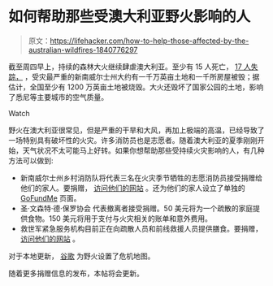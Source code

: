 # 如何帮助那些受澳大利亚野火影响的人

> 原文：<https://lifehacker.com/how-to-help-those-affected-by-the-australian-wildfires-1840776297>

截至周四早上，持续的森林大火继续肆虐澳大利亚。至少有 15 人死亡， [17 人失踪，](https://www.theguardian.com/australia-news/live/2020/jan/02/nsw-fires-live-news-victoria-bushfires-australia-near-south-coast-tourists-latest-updates-) ，受灾最严重的新南威尔士州大约有一千万英亩土地和一千所房屋被毁；据估计，全国至少有 1200 万英亩土地被烧毁。大火还毁坏了国家公园的土地，影响了悉尼等主要城市的空气质量。

Watch

野火在澳大利亚很常见，但是严重的干旱和大风，再加上极端的高温，已经导致了一场特别具有破坏性的火灾。许多消防员也是志愿者。随着澳大利亚的夏季刚刚开始，天气状况不太可能马上好转。如果你想帮助那些受持续火灾影响的人，有几种方法可以做到:

*   新南威尔士州乡村消防队将代表三名在火灾季节牺牲的志愿消防员接受捐赠给他们的家人。要捐赠， [访问他们的网站](https://www.rfs.nsw.gov.au/news-and-media/general-news/featured/support-for-firefighter-families) 。还为他们的家人设立了单独的 [GoFundMe](https://www.gofundme.com/f/keaton-and-o039dwyer-fund) 页面。
*   圣·文森特·德·保罗协会 代表撤离者接受捐赠。50 美元将为一个疏散的家庭提供食物。150 美元将用于支付与火灾相关的账单和意外费用。
*   救世军紧急服务机构目前正在向疏散人员和前线救援人员提供膳食。要捐赠， [访问他们的网站](https://www.salvationarmy.org.au/donate/make-a-donation/donate-online/?appeal=disasterappeal) 。

对于本地更新， [谷歌](http://google.org/crisismap/australia) 为野火设置了危机地图。

随着更多捐赠信息的发布，本帖将会更新。